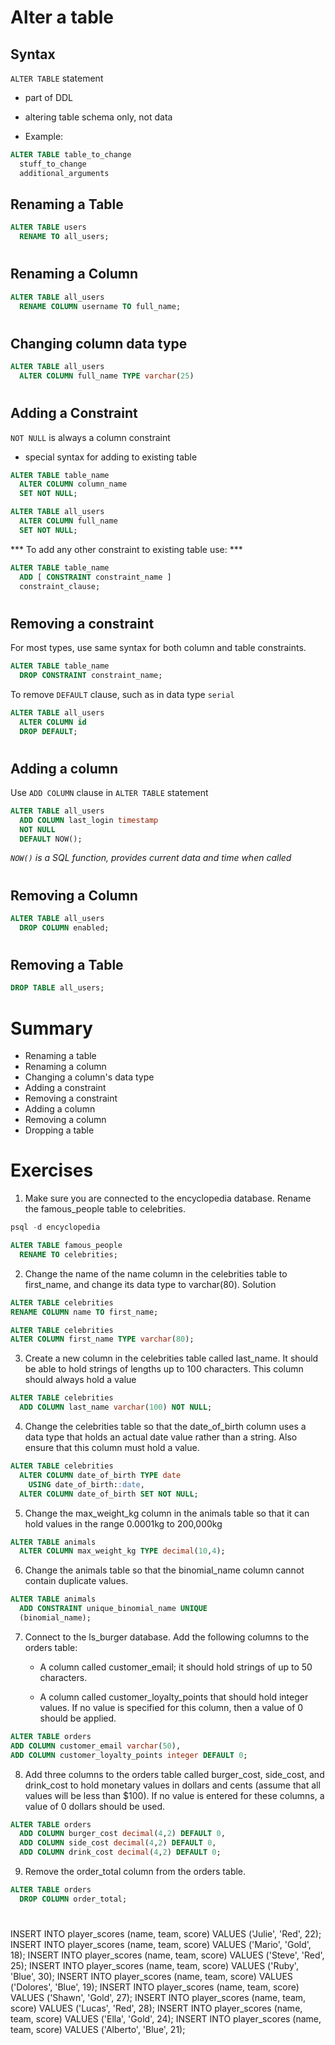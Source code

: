 # Alter a table

## Syntax

`ALTER TABLE` statement
  - part of DDL
  - altering table schema only, not data

- Example: 

```sql
ALTER TABLE table_to_change
  stuff_to_change
  additional_arguments
```


##

## Renaming a Table

```sql
ALTER TABLE users
  RENAME TO all_users;
```

#
#

## Renaming a Column

```sql
ALTER TABLE all_users
  RENAME COLUMN username TO full_name;
```

#
#

## Changing column data type

```sql
ALTER TABLE all_users
  ALTER COLUMN full_name TYPE varchar(25)
```

#
#

## Adding a Constraint

`NOT NULL` is always a column constraint
  - special syntax for adding to existing table

  ```sql
  ALTER TABLE table_name
    ALTER COLUMN column_name
    SET NOT NULL;
  ```

  ```sql
  ALTER TABLE all_users
    ALTER COLUMN full_name
    SET NOT NULL;
  ```

*** To add any other constraint to existing table use: ***

```sql 
ALTER TABLE table_name 
  ADD [ CONSTRAINT constraint_name ]
  constraint_clause;
```


#
#


## Removing a constraint

For most types, use same syntax for both column and table constraints.

```sql
ALTER TABLE table_name
  DROP CONSTRAINT constraint_name;
```

To remove `DEFAULT` clause, such as in data type `serial`

```sql
ALTER TABLE all_users
  ALTER COLUMN id
  DROP DEFAULT;
```

#
#
#


## Adding a column

Use `ADD COLUMN` clause in `ALTER TABLE` statement

```sql
ALTER TABLE all_users
  ADD COLUMN last_login timestamp
  NOT NULL
  DEFAULT NOW();
```

*`NOW()` is a SQL function, provides current data and time when called*

#
#
#


## Removing a Column

```sql
ALTER TABLE all_users
  DROP COLUMN enabled;
```


#
#
#

## Removing a Table

```sql
DROP TABLE all_users;
```

#
#

# Summary


- Renaming a table
- Renaming a column
- Changing a column's data type
- Adding a constraint
- Removing a constraint
- Adding a column
- Removing a column
- Dropping a table


#
#

# Exercises 

1. Make sure you are connected to the encyclopedia database. Rename the famous_people table to celebrities.

```sql
psql -d encyclopedia

ALTER TABLE famous_people
  RENAME TO celebrities;
```

2. Change the name of the name column in the celebrities table to first_name, and change its data type to varchar(80).
Solution

```sql
ALTER TABLE celebrities
RENAME COLUMN name TO first_name;

ALTER TABLE celebrities
ALTER COLUMN first_name TYPE varchar(80);
```

3. Create a new column in the celebrities table called last_name. It should be able to hold strings of lengths up to 100 characters. This column should always hold a value


```sql
ALTER TABLE celebrities
  ADD COLUMN last_name varchar(100) NOT NULL;
```

4. Change the celebrities table so that the date_of_birth column uses a data type that holds an actual date value rather than a string. Also ensure that this column must hold a value.

```sql
ALTER TABLE celebrities
  ALTER COLUMN date_of_birth TYPE date
    USING date_of_birth::date,
  ALTER COLUMN date_of_birth SET NOT NULL;
```

5. Change the max_weight_kg column in the animals table so that it can hold values in the range 0.0001kg to 200,000kg

```sql
ALTER TABLE animals
  ALTER COLUMN max_weight_kg TYPE decimal(10,4);
```

6. Change the animals table so that the binomial_name column cannot contain duplicate values.

```sql
ALTER TABLE animals
  ADD CONSTRAINT unique_binomial_name UNIQUE
  (binomial_name);
```

7. Connect to the ls_burger database. Add the following columns to the orders table:

    - A column called customer_email; it should hold strings of up to 50 characters.
    
    - A column called customer_loyalty_points that should hold integer values. If no value is specified for this column, then a   value of 0 should be applied.

  ```sql
  ALTER TABLE orders
  ADD COLUMN customer_email varchar(50),
  ADD COLUMN customer_loyalty_points integer DEFAULT 0;
  ```

8. Add three columns to the orders table called burger_cost, side_cost, and drink_cost to hold monetary values in dollars and cents (assume that all values will be less than $100). If no value is entered for these columns, a value of 0 dollars should be used.

```sql
ALTER TABLE orders
  ADD COLUMN burger_cost decimal(4,2) DEFAULT 0,
  ADD COLUMN side_cost decimal(4,2) DEFAULT 0,
  ADD COLUMN drink_cost decimal(4,2) DEFAULT 0;
```

9. Remove the order_total column from the orders table.

```sql
ALTER TABLE orders
  DROP COLUMN order_total;
```

#
#
#


INSERT INTO player_scores (name, team, score) VALUES ('Julie', 'Red', 22);
INSERT INTO player_scores (name, team, score) VALUES ('Mario', 'Gold', 18);
INSERT INTO player_scores (name, team, score) VALUES ('Steve', 'Red', 25);
INSERT INTO player_scores (name, team, score) VALUES ('Ruby', 'Blue', 30);
INSERT INTO player_scores (name, team, score) VALUES ('Dolores', 'Blue', 19);
INSERT INTO player_scores (name, team, score) VALUES ('Shawn', 'Gold', 27);
INSERT INTO player_scores (name, team, score) VALUES ('Lucas', 'Red', 28);
INSERT INTO player_scores (name, team, score) VALUES ('Ella', 'Gold', 24);
INSERT INTO player_scores (name, team, score) VALUES ('Alberto', 'Blue', 21);
